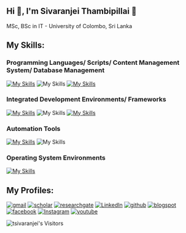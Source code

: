 ## Hi 👋, I'm Sivaranjei Thambipillai 🤗
MSc, BSc in IT - University of Colombo, Sri Lanka


## My Skills:
### Programming Languages/ Scripts/ Content Management System/ Database Management
[![My Skills](https://skillicons.dev/icons?i=php,py,r,java,dotnet,c,cs,cpp,django,jquery,html,js,css)](https://skillicons.dev)
![My Skills](https://go-skill-icons.vercel.app/api/icons?i=visualbasic,json,joomla)
[![My Skills](https://skillicons.dev/icons?i=wordpress,mysql)](https://skillicons.dev)

### Integrated Development Environments/ Frameworks
[![My Skills](https://skillicons.dev/icons?i=vscode,pycharm,phpstorm,idea,eclipse)](https://skillicons.dev)
![My Skills](https://go-skill-icons.vercel.app/api/icons?i=jupyter,googlecolab,jira,codeigniter)
[![My Skills](https://skillicons.dev/icons?i=laravel,powershell,stackoverflow,github,git,ps)](https://skillicons.dev)

### Automation Tools
[![My Skills](https://skillicons.dev/icons?i=ai,selenium)](https://skillicons.dev)
![My Skills](https://go-skill-icons.vercel.app/api/icons?i=githubcopilot,gemini,chatgpt)

### Operating System Environments
[![My Skills](https://skillicons.dev/icons?i=windows,linux,ubuntu)](https://skillicons.dev)

## My Profiles:
[![gmail](https://skillicons.dev/icons?i=gmail&theme=dark)](https://scholar.google.com/citations?user=j7Huca0AAAAJ&hl=en)
[![scholar](https://go-skill-icons.vercel.app/api/icons?i=gcp&theme=dark)](https://scholar.google.com/citations?user=j7Huca0AAAAJ&hl=en)
[![researchgate](https://go-skill-icons.vercel.app/api/icons?i=gcp&theme=dark)](https://www.researchgate.net/profile/Sivaranjei-Thambipillai)
[![LinkedIn](https://skillicons.dev/icons?i=linkedin&theme=dark)](https://linkedin.com/in/sivaranjei-thambipillai)
[![github](https://skillicons.dev/icons?i=github&theme=dark)](https://github.com/tsivaranjei/)
[![blogspot](https://skillicons.dev/icons?i=html&theme=dark)](https://tsivaranj.blogspot.com/)
[![facebook](https://go-skill-icons.vercel.app/api/icons?i=facebook&theme=dark)](https://www.facebook.com/sivaranjei.thambipillai/)
[![Instagram](https://skillicons.dev/icons?i=instagram&theme=dark)](https://instagram.com/sivaranjei-thambipillai)
[![youtube](https://go-skill-icons.vercel.app/api/icons?i=youtube&theme=dark)](https://www.youtube.com/@ST-Library)

<p align="left">
  <img src="https://komarev.com/ghpvc/?username=tsivaranjei" alt="tsivaranjei's Visitors"/> 
</p>
